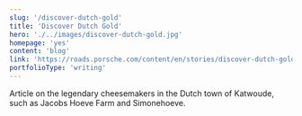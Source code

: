 ```yaml
---
slug: '/discover-dutch-gold'
title: 'Discover Dutch Gold'
hero: './../images/discover-dutch-gold.jpg'
homepage: 'yes'
content: 'blog'
link: 'https://roads.porsche.com/content/en/stories/discover-dutch-gold'
portfolioType: 'writing'
---
```


Article on the legendary cheesemakers in the Dutch town of Katwoude,
such as Jacobs Hoeve Farm and Simonehoeve.
